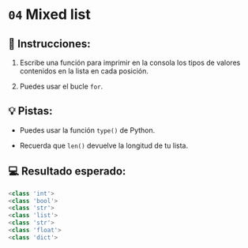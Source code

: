# `04` Mixed list

## 📝 Instrucciones:

1. Escribe una función para imprimir en la consola los tipos de valores contenidos en la lista en cada posición.

2. Puedes usar el bucle `for`.

## 💡 Pistas:

- Puedes usar la función `type()` de Python.

- Recuerda que `len()` devuelve la longitud de tu lista.

## 💻 Resultado esperado:

```py
<class 'int'>
<class 'bool'>
<class 'str'>
<class 'list'>
<class 'str'>
<class 'float'>
<class 'dict'>
```


